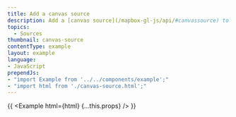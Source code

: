 ```yaml
---
title: Add a canvas source 
description: Add a [canvas source](/mapbox-gl-js/api/#canvassource) to the map.
topics:
  - Sources
thumbnail: canvas-source
contentType: example
layout: example
language:
- JavaScript
prependJs:
- "import Example from '../../components/example';"
- "import html from './canvas-source.html';"
---
```


{{ <Example html={html} {...this.props} /> }}
